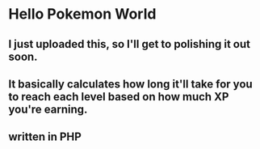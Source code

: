 # Hello Pokemon World

## I just uploaded this, so I'll get to polishing it out soon.

## It basically calculates how long it'll take for you to reach each level based on how much XP you're earning.

## written in PHP

